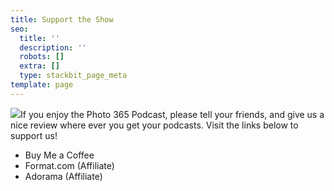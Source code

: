 ```yaml
---
title: Support the Show
seo:
  title: ''
  description: ''
  robots: []
  extra: []
  type: stackbit_page_meta
template: page
---
```

![](/images/hero-background.jpg)If you enjoy the Photo 365 Podcast, please tell your friends, and give us a nice review where ever you get your podcasts. Visit the links below to support us!

*   Buy Me a Coffee
*   Format.com (Affiliate)
*   Adorama (Affiliate)
